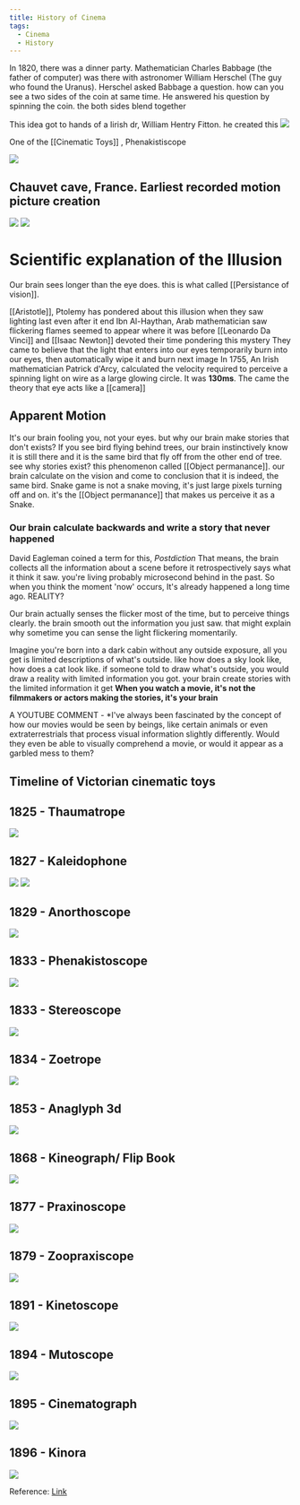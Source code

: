 ```yaml
---
title: History of Cinema
tags:
  - Cinema
  - History
---
```

In 1820, there was a dinner party. Mathematician Charles Babbage (the father of computer) was there with astronomer William Herschel (The guy who found  the Uranus).  Herschel asked Babbage a question. how can you see a two sides of the coin at same time. He answered his question by spinning the coin. the both sides blend together

This idea got to hands of a Iirish dr, William Hentry Fitton. he created this
<img src="https://github.com/nassimohmd/memes/blob/main/assets/illu1.png?raw=true"/>


One of the [[Cinematic Toys]] , Phenakistiscope 

<img src="https://github.com/nassimohmd/memes/blob/main/assets/illu2.png?raw=true"/>

## Chauvet cave, France. Earliest recorded motion picture creation
<img src="https://github.com/nassimohmd/memes/blob/main/assets/illu3.png?raw=true"/>

<img src="https://github.com/nassimohmd/memes/blob/main/assets/illu4.png?raw=true"/>

# Scientific explanation of the Illusion
Our brain sees longer than the eye does. this is what called [[Persistance of vision]].

[[Aristotle]], Ptolemy has pondered about this illusion when they saw lighting last even after it end
Ibn Al-Haythan, Arab mathematician saw flickering flames seemed to appear where it was before
[[Leonardo Da Vinci]] and [[Isaac Newton]] devoted their time pondering this mystery
They came to believe that the light that enters into our eyes temporarily burn into our eyes, then automatically wipe it and burn next image
   In 1755, An Irish mathematician Patrick d'Arcy, calculated the velocity required to perceive a spinning light on wire as a large glowing circle. It was **130ms**.
The came the theory that eye acts like a [[camera]]

## Apparent Motion
It's our brain fooling you, not your eyes. but why our brain make stories that don't exists?
If you see bird flying behind trees, our brain instinctively know it is still there and it is the same bird that fly off from the other end of tree. see why stories exist? this phenomenon called [[Object permanance]]. our brain calculate on the vision and come to conclusion that it is indeed, the same bird.  Snake game is not a snake moving, it's just large pixels turning off and on. it's the [[Object permanance]] that makes us perceive it as a Snake. 

### Our brain calculate backwards and write a story that never happened
David Eagleman coined a term for this, *Postdiction*
That means, the brain collects all the information about a scene before it retrospectively says what it think it saw. you're living probably microsecond behind in the past. So when you think the moment 'now' occurs, It's already happened a long time ago. REALITY?

Our brain actually senses the flicker most of the time, but to perceive things clearly. the brain smooth out the information you just saw. that might explain why sometime you can sense the light flickering momentarily.

Imagine you're born into a dark cabin without any outside exposure, all you get is limited descriptions of what's outside. like how does a sky look like, how does a cat look like. if someone told to draw what's outside, you would draw a reality with limited information you got. your brain create stories with the limited information it get
**When you watch a movie, it's not the filmmakers or actors making the stories, it's your brain**

A YOUTUBE COMMENT - 
*I've always been fascinated by the concept of how our movies would be seen by beings, like certain animals or even extraterrestrials that process visual information slightly differently. Would they even be able to visually comprehend a movie, or would it appear as a garbled mess to them?

## Timeline of Victorian cinematic toys
## 1825 - Thaumatrope

![](https://github.com/nassimohmd/memes/blob/main/assets/Pasted%20image%2020221130003543.png?raw=true)
## 1827 - Kaleidophone

![](https://github.com/nassimohmd/memes/blob/main/assets/Pasted%20image%2020221130003606.png?raw=true)
![](https://github.com/nassimohmd/memes/blob/main/assets/Pasted%20image%2020221130003613.png?raw=true)
## 1829 - Anorthoscope
![](https://github.com/nassimohmd/memes/blob/main/assets/Pasted%20image%2020221130003701.png?raw=true)

## 1833 - Phenakistoscope
![](https://github.com/nassimohmd/memes/blob/main/assets/Pasted%20image%2020221130003724.png?raw=true)

## 1833 - Stereoscope
![](https://github.com/nassimohmd/memes/blob/main/assets/Pasted%20image%2020221130003746.png?raw=true)

## 1834 - Zoetrope
![](https://github.com/nassimohmd/memes/blob/main/assets/Pasted%20image%2020221130003813.png?raw=true)

## 1853 - Anaglyph 3d
![](https://github.com/nassimohmd/memes/blob/main/assets/Pasted%20image%2020221130003845.png?raw=true)

## 1868 - Kineograph/ Flip Book
![](https://github.com/nassimohmd/memes/blob/main/assets/Pasted%20image%2020221130003904.png?raw=true)

## 1877 - Praxinoscope
![](https://github.com/nassimohmd/memes/blob/main/assets/Pasted%20image%2020221130003935.png?raw=true)

## 1879 - Zoopraxiscope
![](https://github.com/nassimohmd/memes/blob/main/assets/Pasted%20image%2020221130003952.png?raw=true)

## 1891 - Kinetoscope
![](https://github.com/nassimohmd/memes/blob/main/assets/Pasted%20image%2020221130004010.png?raw=true)

## 1894 - Mutoscope
![](https://github.com/nassimohmd/memes/blob/main/assets/Pasted%20image%2020221130004024.png?raw=true)

## 1895 - Cinematograph
![](https://github.com/nassimohmd/memes/blob/main/assets/Pasted%20image%2020221130004042.png?raw=true)

## 1896 - Kinora
![](https://github.com/nassimohmd/memes/blob/main/assets/Pasted%20image%2020221130004057.png?raw=true)


Reference: [Link]()